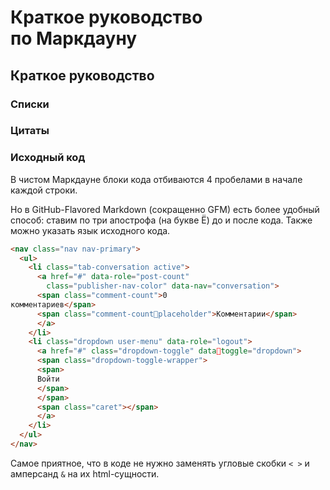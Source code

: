 # Краткое руководство по Маркдауну

## Краткое руководство


### Списки


### Цитаты


### Исходный код

В чистом Маркдауне блоки кода отбиваются 4 пробелами в
начале каждой строки.

Но в GitHub-Flavored Markdown (сокращенно GFM) есть более удобный способ: ставим по три апострофа (на букве
Ё) до и после кода. Также можно указать язык исходного
кода.

```html
<nav class="nav nav-primary">
  <ul>
    <li class="tab-conversation active">
      <a href="#" data-role="post-count"
        class="publisher-nav-color" data-nav="conversation">
      <span class="comment-count">0
комментариев</span>
      <span class="comment-countplaceholder">Комментарии</span>
      </a>
    </li>
    <li class="dropdown user-menu" data-role="logout">
      <a href="#" class="dropdown-toggle" datatoggle="dropdown">
      <span class="dropdown-toggle-wrapper">
      <span>
      Войти
      </span>
      </span>
      <span class="caret"></span>
      </a>
    </li>
  </ul>
</nav>
```
Самое приятное, что в коде не нужно заменять угловые
скобки `< >` и амперсанд `&` на их html-сущности.